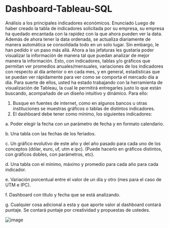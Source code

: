 # Dashboard-Tableau-SQL
Análisis a los principales indicadores económicos.
Enunciado
Luego de haber creado la tabla de indicadores solicitada por su empresa, su
empresa ha quedado encantada con la rapidez con la que ahora pueden ver la
data. Además de ahora tener la data ordenada, se actualiza diariamente de
manera automática se consolidada todo en un solo lugar.
Sin embargo, le han pedido ir un paso más allá. Ahora a las jefaturas les gustaría
poder visualizar la información de manera tal que puedan analizar de mejor
manera la información. Esto, con indicadores, tablas y/o gráficos que permitan ver
promedios anuales/mensuales, variaciones de los indicadores con respecto al día
anterior o en cada mes, y en general, estadísticas que se puedan ver rápidamente
para ver como se comporta el mercado día a día.
Para suerte de ellos, usted ha estado trabajando con la herramienta de
visualización de Tableau, la cual le permitirá entregarles justo lo que están
buscando, acompañado de un diseño intuitivo y dinámico.
Para ello:
1. Busque en fuentes de internet, como en algunos bancos u otras instituciones
se muestras gráficos o tablas de distintos indicadores.
2. El dashboard debe tener como mínimo, los siguientes indicadores:

a. Poder elegir la fecha con un parámetro de fecha y en formato
calendario.

b. Una tabla con las fechas de los feriados.

c. Un gráfico evolutivo de este año y del año pasado para cada uno de
los conceptos (dólar, euro, uf, utm e ipc). (Puede hacerlo en gráficos
distintos, con gráficos dobles, con parámetros, etc).

d. Una tabla con el mínimo, máximo y promedio para cada año para
cada indicador.

e. Variación porcentual entre el valor de un día y otro (mes para el caso
de UTM e IPC).

f. Dashboard con título y fecha que se está analizando.

g. Cualquier cosa adicional a esta y que aporte valor al dashboard
contará puntaje. Se contará puntaje por creatividad y propuestas
de ustedes.

![image](https://user-images.githubusercontent.com/116418371/197888535-db3157e2-57db-492f-81c8-f35bbf38d14f.png)
